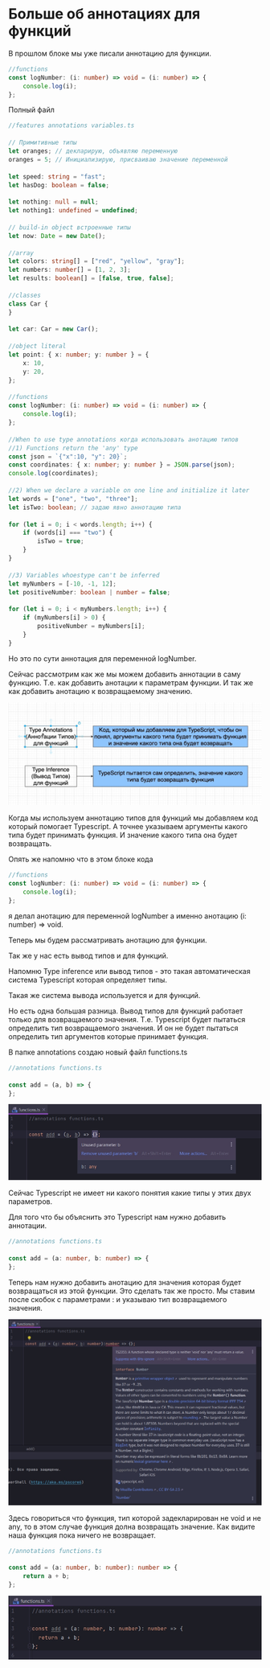 # Больше об аннотациях для функций

В прошлом блоке мы уже писали аннотацию для функции.

```ts
//functions
const logNumber: (i: number) => void = (i: number) => {
    console.log(i);
};
```

Полный файл

```ts
//features annotations variables.ts

// Примитивные типы
let oranges; // декларирую, объявляю переменную
oranges = 5; // Инициализирую, присваиваю значение переменной

let speed: string = "fast";
let hasDog: boolean = false;

let nothing: null = null;
let nothing1: undefined = undefined;

// build-in object встроенные типы
let now: Date = new Date();

//array
let colors: string[] = ["red", "yellow", "gray"];
let numbers: number[] = [1, 2, 3];
let results: boolean[] = [false, true, false];

//classes
class Car {
}

let car: Car = new Car();

//object literal
let point: { x: number; y: number } = {
    x: 10,
    y: 20,
};

//functions
const logNumber: (i: number) => void = (i: number) => {
    console.log(i);
};

//When to use type annotations когда использовать анотацию типов
//1) Functions return the 'any' type
const json = `{"x":10, "y": 20}`;
const coordinates: { x: number; y: number } = JSON.parse(json);
console.log(coordinates);

//2) When we declare a variable on one line and initialize it later
let words = ["one", "two", "three"];
let isTwo: boolean; // задаю явно аннотацию типа

for (let i = 0; i < words.length; i++) {
    if (words[i] === "two") {
        isTwo = true;
    }
}

//3) Variables whoestype can't be inferred
let myNumbers = [-10, -1, 12];
let positiveNumber: boolean | number = false;

for (let i = 0; i < myNumbers.length; i++) {
    if (myNumbers[i] > 0) {
        positiveNumber = myNumbers[i];
    }
}

```

Но это по сути аннотация для переменной logNumber.

Сейчас рассмотрим как же мы можем добавить аннотации в саму функцию. Т.е. как добавить анотации к параметрам функции. И
так же как добавить анотацию к возвращаемому значению.

![](img/001.jpg)

Когда мы используем аннотацию типов для функций мы добавляем код который помогает Typescript. А точнее указываем
аргументы какого типа будет принимать функция. И значение какого типа она будет возвращать.

Опять же напомню что в этом блоке кода

```ts
//functions
const logNumber: (i: number) => void = (i: number) => {
    console.log(i);
};
```

я делал анотацию для переменной logNumber а именно анотацию (i: number) => void.

Теперь мы будем рассматривать анотацию для функции.

Так же у нас есть вывод типов и для функций.

Напомню Type inference или вывод типов - это такая автоматическая система Typescript которая определяет типы.

Такая же система вывода используется и для функций.

Но есть одна большая разница. Вывод типов для функций работает только для возвращаемого значения. Т.е. Typescript будет
пытаться определить тип возвращаемого значения. И он не будет пытаться определить тип аргументов которые принимает
функция.

В папке annotations создаю новый файл functions.ts

```ts
//annotations functions.ts

const add = (a, b) => {
};

```

![](img/002.jpg)

Сейчас Typescript не имеет ни какого понятия какие типы у этих двух параметров.

Для того что бы объяснить это Typescript нам нужно добавить аннотации.

```ts
//annotations functions.ts

const add = (a: number, b: number) => {
};

```

Теперь нам нужно добавить анотацию для значения которая будет возвращаться из этой функции. Это сделать так же просто.
Мы ставим после скобок с параметрами : и указываю тип возвращаемого значения.

![](img/003.jpg)

Здесь говориться что функция, тип которой задекларирован не void и не any, то в этом случае функция долна возвращать
значение. Как видите наша функция пока ничего не возвращает.

```ts
//annotations functions.ts

const add = (a: number, b: number): number => {
    return a + b;
};

```

![](img/004.jpg)
